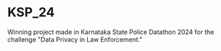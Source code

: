 # KSP_24
Winning project made in Karnataka State Police Datathon 2024 for the challenge "Data Privacy in Law Enforcement."

